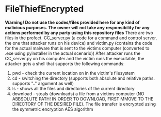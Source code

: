 # FileThiefEncrypted
**Warning! Do not use the codes/files provided here for any kind of malicious purposes.**
**The owner will not take any responsibility for any actions performed by any party using this repository files**
There are two files in the profect. CC_server.py (a code for a command and control server. the one that attacker runs on his device) and victim.py (contains the code for the actual malware that is sent to the victims computer (converted to .exe using pyinstaller in the actual scenario))
After attacker runs the CC_server.py on his computer and the victim runs the executable, the attacker gets a shell that supports the following commands:
  1. pwd - check the current location on in the victim's filesystem
  2. cd <directory> - switching the directory (supports both absolute and relative paths. supports ".." argument as well)
  3. ls - shows all the files and directories of the current directory
  4. download <filename> - steals (downloads) a file from a victims computer (NO ABBSOLUTE PATH! IN ORDER TO DOWNLOAD, FIRST MMOVE TO THE DIRECTORY OF THE DESIRED FILE). The file transfer is encrypted using the symmetric encryption AES algorithm
